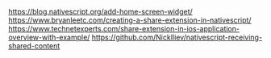 https://blog.nativescript.org/add-home-screen-widget/
https://www.bryanleetc.com/creating-a-share-extension-in-nativescript/
https://www.technetexperts.com/share-extension-in-ios-application-overview-with-example/
https://github.com/NickIliev/nativescript-receiving-shared-content